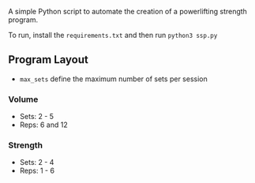 A simple Python script to automate the creation of a powerlifting strength program.

To run, install the `requirements.txt` and then run `python3 ssp.py`

## Program Layout
- `max_sets` define the maximum number of sets per session

### Volume
- Sets: 2 - 5
- Reps: 6 and 12

### Strength
- Sets: 2 - 4
- Reps: 1 - 6